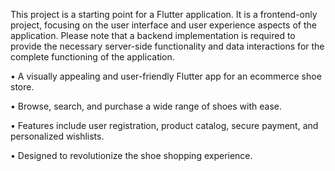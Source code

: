 This project is a starting point for a Flutter application. It is a frontend-only project, focusing on the user interface and user experience aspects of the application. Please note that a backend implementation is required to provide the necessary server-side functionality and data interactions for the complete functioning of the application.

• A visually appealing and user-friendly Flutter app for an ecommerce shoe store.

• Browse, search, and purchase a wide range of shoes with ease.

• Features include user registration, product catalog, secure payment, and personalized wishlists.

• Designed to revolutionize the shoe shopping experience.
